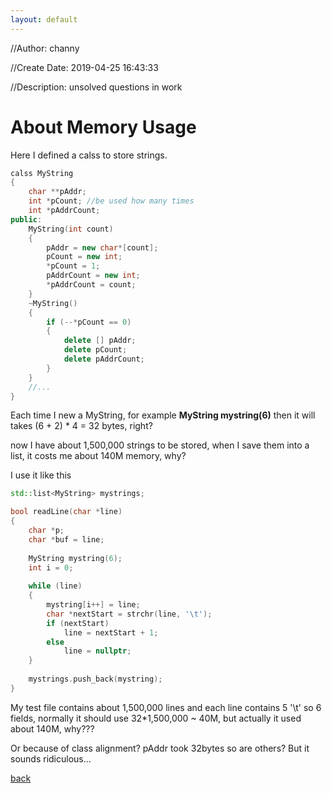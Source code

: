 ```yaml
---
layout: default
---
```


//Author: channy

//Create Date: 2019-04-25 16:43:33

//Description: unsolved questions in work

# About Memory Usage
Here I defined a calss to store strings.

```c++
calss MyString
{
	char **pAddr; 
	int *pCount; //be used how many times
	int *pAddrCount;
public:
	MyString(int count)
	{
		pAddr = new char*[count];
		pCount = new int;
		*pCount = 1;
		pAddrCount = new int;
		*pAddrCount = count;
	}
	~MyString()
	{
		if (--*pCount == 0)
		{
			delete [] pAddr;
			delete pCount;
			delete pAddrCount;
		}
	}
	//...
}
```

Each time I new a MyString, for example
**MyString mystring(6)**
then it will takes (6 + 2) * 4 = 32 bytes, right?

now I have about 1,500,000 strings to be stored, when I save them into a list, it costs me about 140M memory, why?

I use it like this

```c++
std::list<MyString> mystrings;

bool readLine(char *line)
{
	char *p;
	char *buf = line;
	
	MyString mystring(6);
	int i = 0;
	
	while (line)
	{
		mystring[i++] = line;
		char *nextStart = strchr(line, '\t');
		if (nextStart)
			line = nextStart + 1;
		else 
			line = nullptr;
	}
	
	mystrings.push_back(mystring);
}
```

My test file contains about 1,500,000 lines and each line contains 5 '\t' so 6 fields, normally it should use 32*1,500,000 ~ 40M, but actually it used about 140M, why???

Or because of class alignment? pAddr took 32bytes so are others? But it sounds ridiculous...


[back](./)